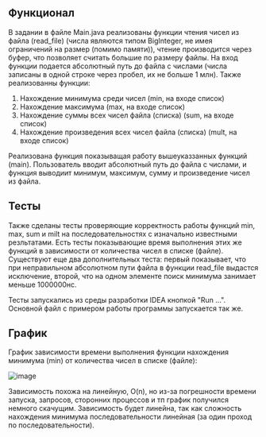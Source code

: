 ## Функционал
В задании в файле Main.java реализованы функции чтения чисел из файла (read_file) (числа являются типом BigInteger, не имея ограничений на размер (помимо памяти)), чтение производится через буфер, что позволяет считать большие по размеру файлы. На вход функции подается абсолютный путь до файла с числами (числа записаны в одной строке через пробел, их не больше 1 млн). Также реализованны функции:

  1. Нахождение минимума среди чисел (min, на входе список)
  2. Нахождение максимума (max, на входе список)
  3. Нахождение суммы всех чисел файла (списка) (sum, на входе список)
  4. Нахождение произведения всех чисел файла (списка) (mult, на входе список)

Реализована функция показыващая работу вышеуказзанных функций (main). Пользователь вводит абсолютный путь до файла с числами, и функция выводиит минимум, максимум, сумму и произведение чисел из файла.
## Тесты
Также сделаны тесты проверяющие корректность работы функций min, max, sum и milt на последовательностях с изначально известными резльтатами. Есть тесты показывающие время выполнения этих же функций в зависимости от количества чисел в списке (файле). Существуют еще два дополнительных теста: первый показывает, что при неправильном абсолютном пути файла в функции read_file выдастся исключение, второй, что на одном элементе поиск минимума занимает меньше 1000000нс.

Тесты запускались из среды разработки IDEA кнопкой "Run ...". Основной файл с примером работы программы запускается так же.
## График
График зависимости времени выполнения функции нахождения минимума (min) от количества чисел в списке (файле):

![image](https://github.com/Gosparza/TZ2/assets/167515981/9238e932-fb4c-4f7c-af15-8271fabc7e44)

Зависимость похожа на линейную, O(n), но из-за погрешности времени запуска, запросов, сторонних процессов и тп график получился немного скачущим. Зависимость будет линейна, так как сложность нахождения минимума последовательности линейная (за один проход по последовательности). 
